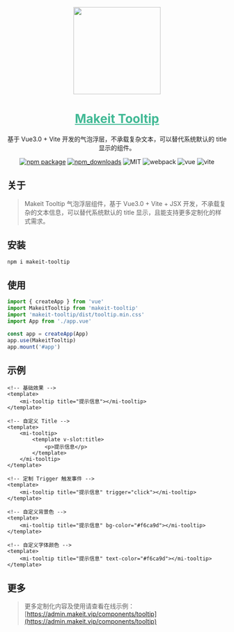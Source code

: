 <p align="center">
    <a href="https://admin.makeit.vip/">
        <img width="200" src="https://file.makeit.vip/MIIT/M00/00/00/ajRkHV_pUyOALE2LAAAtlj6Tt_s370.png">
    </a>
</p>

<h1 align="center" color="green">
    <a href="https://admin.makeit.vip/components/tooltip" target="_blank" style="color: #41b995">
        Makeit Tooltip
    </a>
</h1>

<div align="center">
基于 Vue3.0 + Vite 开发的气泡浮层，不承载复杂文本，可以替代系统默认的 title 显示的组件。

[![npm package](https://img.shields.io/npm/v/makeit-tooltip.svg?style=flat-square)](https://www.npmjs.org/package/makeit-tooltip)
[![npm_downloads](http://img.shields.io/npm/dm/makeit-tooltip.svg?style=flat-square)](http://www.npmtrends.com/makeit-tooltip)
![MIT](https://img.shields.io/badge/license-MIT-ff69b4.svg)
![webpack](https://img.shields.io/badge/webpack-5.3.2-orange.svg)
![vue](https://img.shields.io/badge/vue-3.0.4-green.svg)
![vite](https://img.shields.io/badge/vite-1.0.0-yellow.svg)
</div>

## 关于

> Makeit Tooltip 气泡浮层组件，基于 Vue3.0 + Vite + JSX 开发，不承载复杂的文本信息，可以替代系统默认的 title 显示，且能支持更多定制化的样式需求。

## 安装

```bash
npm i makeit-tooltip
```

## 使用
```ts
import { createApp } from 'vue'
import MakeitTooltip from 'makeit-tooltip'
import 'makeit-tooltip/dist/tooltip.min.css'
import App from './app.vue'

const app = createApp(App)
app.use(MakeitTooltip)
app.mount('#app')
```

## 示例
```vue
<!-- 基础效果 -->
<template>
    <mi-tooltip title="提示信息"></mi-tooltip>
</template>

<!-- 自定义 Title -->
<template>
    <mi-tooltip>
        <template v-slot:title>
            <p>提示信息</p>
        </template>
    </mi-tooltip>
</template>

<!-- 定制 Trigger 触发事件 -->
<template>
    <mi-tooltip title="提示信息" trigger="click"></mi-tooltip>
</template>

<!-- 自定义背景色 -->
<template>
    <mi-tooltip title="提示信息" bg-color="#f6ca9d"></mi-tooltip>
</template>

<!-- 自定义字体颜色 -->
<template>
    <mi-tooltip title="提示信息" text-color="#f6ca9d"></mi-tooltip>
</template>
```

## 更多
> 更多定制化内容及使用请查看在线示例：[https://admin.makeit.vip/components/tooltip](https://admin.makeit.vip/components/tooltip)